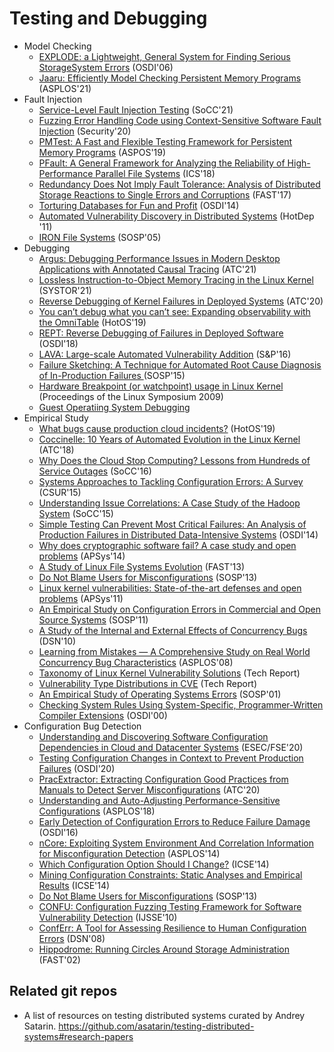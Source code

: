# Testing and Debugging

- Model Checking
    - [EXPLODE: a Lightweight, General System for Finding Serious StorageSystem Errors](https://web.stanford.edu/~engler/explode-osdi06.pdf) (OSDI'06)
    - [Jaaru: Efficiently Model Checking Persistent Memory Programs](https://web.cs.ucla.edu/~harryxu/papers/jaaru-asplos21.pdf) (ASPLOS'21)
- Fault Injection
    - [Service-Level Fault Injection Testing](https://dl.acm.org/doi/10.1145/3472883.3487005) (SoCC'21)
    - [Fuzzing Error Handling Code using Context-Sensitive Software Fault Injection](https://git.ece.iastate.edu/data-storage-lab/papers/fault-injection/-/blob/master/paper/sec20-jiang.pdf) (Security'20)
    - [PMTest: A Fast and Flexible Testing Framework for Persistent Memory Programs](https://git.ece.iastate.edu/data-storage-lab/papers/fault-injection/-/blob/master/paper/pmtest-asplos2019.pdf) (ASPOS'19)
    - [PFault: A General Framework for Analyzing the Reliability of High-Performance Parallel File Systems](https://git.ece.iastate.edu/data-storage-lab/papers/fault-injection/-/blob/master/paper/2018_ICS_PFault.pdf) (ICS'18)
    - [Redundancy Does Not Imply Fault Tolerance: Analysis of Distributed Storage Reactions to Single Errors and Corruptions](https://git.ece.iastate.edu/data-storage-lab/papers/fault-injection/-/blob/master/paper/fast17-ganesan.pdf) (FAST'17)
    - [Torturing Databases for Fun and Profit](https://git.ece.iastate.edu/data-storage-lab/papers/fault-injection/-/blob/master/paper/osdi14-paper-zheng_mai.pdf) (OSDI'14)
    - [Automated Vulnerability Discovery in Distributed Systems](https://dslab.epfl.ch/pubs/AVD.pdf) (HotDep '11)
    - [IRON File Systems](https://git.ece.iastate.edu/data-storage-lab/papers/fault-injection/-/blob/master/paper/05-iron-sosp05.pdf) (SOSP'05)
- Debugging
    - [Argus: Debugging Performance Issues in Modern Desktop Applications with Annotated Causal Tracing](https://www.usenix.org/system/files/atc21-weng.pdf) (ATC'21)
    - [Lossless Instruction-to-Object Memory Tracing in the Linux Kernel](https://dl.acm.org/doi/pdf/10.1145/3456727.3463767) (SYSTOR'21)
    - [Reverse Debugging of Kernel Failures in Deployed Systems](https://www.usenix.org/system/files/atc20-ge.pdf) (ATC'20)
    - [You can’t debug what you can’t see: Expanding observability with the OmniTable](https://dl.acm.org/doi/pdf/10.1145/3317550.3321428) (HotOS'19)
    - [REPT: Reverse Debugging of Failures in Deployed Software](https://www.usenix.org/system/files/osdi18-cui.pdf) (OSDI'18)
    - [LAVA: Large-scale Automated Vulnerability Addition](http://css.csail.mit.edu/6.858/2018/readings/lava.pdf) (S&P'16)
    - [Failure Sketching: A Technique for Automated Root Cause Diagnosis of In-Production Failures ](https://git.ece.iastate.edu/data-storage-lab/papers/static-and-dynamic-program-analysis/-/blob/master/paper/15_failure_sketching.pdf) (SOSP'15)
    - [Hardware Breakpoint (or watchpoint) usage in Linux Kernel](https://www.kernel.org/doc/ols/2009/ols2009-pages-149-158.pdf) (Proceedings of the
Linux Symposium 2009)
    - [Guest Operatiing System Debugging](https://git.ece.iastate.edu/data-storage-lab/dsl-techhub/fault-injection/-/blob/master/paper/01x10-David_Hildebrand-Guest-operating_system_debugging.pdf)
- Empirical Study
    - [What bugs cause production cloud incidents?](https://git.ece.iastate.edu/data-storage-lab/papers/fault-injection/-/blob/master/paper/19_survey.pdf) (HotOS'19)
    - [Coccinelle: 10 Years of Automated Evolution in the Linux Kernel](https://www.usenix.org/system/files/conference/atc18/atc18-lawall.pdf) (ATC'18)
    - [Why Does the Cloud Stop Computing? Lessons from Hundreds of Service Outages](https://www.ece.iastate.edu/~mai/docs/papers/2016_SoCC_COS.pdf) (SoCC'16)
    - [Systems Approaches to Tackling Configuration Errors: A Survey](https://tianyin.github.io/pub/csur.pdf) (CSUR'15)
    - [Understanding Issue Correlations: A Case Study of the Hadoop System](https://citeseerx.ist.psu.edu/viewdoc/download?doi=10.1.1.727.7837&rep=rep1&type=pdf) (SoCC'15) 
    - [Simple Testing Can Prevent Most Critical Failures: An Analysis of Production Failures in Distributed Data-Intensive Systems](https://www.usenix.org/system/files/conference/osdi14/osdi14-paper-yuan.pdf) (OSDI'14)
    - [Why does cryptographic software fail? A case study and open problems](https://pdos.csail.mit.edu/papers/cryptobugs:apsys14.pdf) (APSys'14)
    - [A Study of Linux File Systems Evolution](https://www.usenix.org/system/files/conference/fast13/fast13-final75_0.pdf) (FAST'13)
    - [Do Not Blame Users for Misconfigurations](https://cseweb.ucsd.edu/~tixu/papers/sosp13.pdf) (SOSP'13)
    - [Linux kernel vulnerabilities: State-of-the-art defenses and open problems](https://pdos.csail.mit.edu/papers/chen-kbugs.pdf) (APSys'11)
    - [An Empirical Study on Configuration Errors in Commercial and Open Source Systems](http://opera.ucsd.edu/paper/sosp11-yin.pdf) (SOSP'11)
    - [A Study of the Internal and External Effects of Concurrency Bugs](https://www.cs.purdue.edu/homes/pfonseca/papers/dsn2010-concurrencybugs.pdf) (DSN'10)
    - [Learning from Mistakes — A Comprehensive Study on Real World Concurrency Bug Characteristics](http://web1.cs.columbia.edu/~junfeng/10fa-e6998/papers/concurrency-bugs.pdf) (ASPLOS'08)
    - [Taxonomy of Linux Kernel Vulnerability Solutions](https://spectrum.library.concordia.ca/7809/1/report.pdf) (Tech Report)
    - [Vulnerability Type Distributions in CVE](https://cve.mitre.org/docs/vuln-trends/vuln-trends.pdf) (Tech Report)
    - [An Empirical Study of Operating Systems Errors](https://people.engr.ncsu.edu/gjin2/Classes/591/Spring2017/case-os-errors.pdf) (SOSP'01)
    - [Checking System Rules Using System-Specific, Programmer-Written Compiler Extensions](https://www.usenix.org/legacy/events/osdi2000/engler/engler.pdf) (OSDI'00)
- Configuration Bug Detection
    - [Understanding and Discovering Software Configuration Dependencies in Cloud and Datacenter Systems](https://www.cs.cornell.edu/~legunsen/pubs/ChenETAL20CDep.pdf) (ESEC/FSE'20)
    - [Testing Configuration Changes in Context to Prevent Production Failures](https://www.usenix.org/system/files/osdi20-sun.pdf) (OSDI'20)
    - [PracExtractor: Extracting Configuration Good Practices from Manuals to Detect  Server Misconfigurations](https://www.usenix.org/system/files/atc20-xiang_0.pdf) (ATC'20)
    - [Understanding and Auto-Adjusting Performance-Sensitive Configurations](https://people.cs.uchicago.edu/~hankhoffmann/autoconf.pdf) (ASPLOS'18)
    - [Early Detection of Configuration Errors to Reduce Failure Damage](https://www.usenix.org/system/files/conference/osdi16/osdi16-xu.pdf) (OSDI'16)
    - [nCore: Exploiting System Environment And Correlation Information for Misconfiguration Detection](https://dl.acm.org/doi/pdf/10.1145/2541940.2541983) (ASPLOS'14)
    - [Which Configuration Option Should I Change?](https://homes.cs.washington.edu/~mernst/pubs/confsuggester-icse2014.pdf) (ICSE'14)
    - [Mining Configuration Constraints: Static Analyses and Empirical Results](https://www.cs.cmu.edu/~ckaestne/pdf/icse14_mining.pdf) (ICSE'14)
    - [Do Not Blame Users for Misconfigurations](http://cseweb.ucsd.edu/~tixu/papers/sosp13.pdf) (SOSP'13)
    - [CONFU: Configuration Fuzzing Testing Framework for Software Vulnerability Detection](https://www.ncbi.nlm.nih.gov/pmc/articles/PMC2964869/) (IJSSE'10)
    - [ConfErr: A Tool for Assessing Resilience to Human Configuration Errors](https://dslab.epfl.ch/pubs/conferr.pdf) (DSN'08)
    - [Hippodrome: Running Circles Around Storage Administration](https://www.usenix.org/legacy/publications/library/proceedings/fast02/full_papers/andersonHIP/andersonHIP.pdf) (FAST'02)
## Related git repos
- A list of resources on testing distributed systems curated by Andrey Satarin. https://github.com/asatarin/testing-distributed-systems#research-papers

